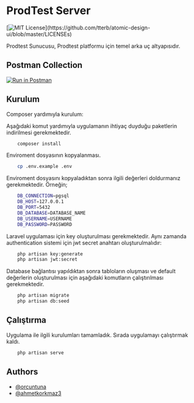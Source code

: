 
# ProdTest Server
[![MIT License](https://img.shields.io/apm/l/atomic-design-ui.svg?)](https://github.com/tterb/atomic-design-ui/blob/master/LICENSEs)

Prodtest Sunucusu, Prodtest platformu için temel arka uç altyapısıdır.

## Postman Collection
[![Run in Postman](https://run.pstmn.io/button.svg)](https://app.getpostman.com/run-collection/7250997-ede35c70-84a8-49bb-8f94-ea686c2735d3?action=collection%2Ffork&collection-url=entityId%3D7250997-ede35c70-84a8-49bb-8f94-ea686c2735d3%26entityType%3Dcollection%26workspaceId%3D4353756b-3862-4939-8f98-647b4c4093fa)

## Kurulum

Composer yardımıyla kurulum:

Aşağıdaki komut yardımıyla uygulamanın ihtiyaç duyduğu paketlerin indirilmesi gerekmektedir.
```bash
    composer install
```

Enviroment dosyasının kopyalanması.
```bash
    cp .env.example .env
```

Enviroment dosyasını kopyaladıktan sonra ilgili değerleri doldurmanız gerekmektedir. Örneğin;
```bash
    DB_CONNECTION=pgsql
    DB_HOST=127.0.0.1
    DB_PORT=5432
    DB_DATABASE=DATABASE_NAME
    DB_USERNAME=USERNAME
    DB_PASSWORD=PASSWORD
```

Laravel uygulaması için key oluşturulması gerekmektedir. Aynı zamanda authentication sistemi için jwt secret anahtarı oluşturulmalıdır:
```bash
    php artisan key:generate
    php artisan jwt:secret
```

Database bağlantısı yapıldıktan sonra tabloların oluşması ve default değerlerin oluşturulması için aşağıdaki komutların çalıştırılması gerekmektedir.
```bash
    php artisan migrate
    php artisan db:seed
```

## Çalıştırma

Uygulama ile ilgili kurulumları tamamladık. Sırada uygulamayı çalıştırmak kaldı.
```bash
    php artisan serve
```

## Authors

- [@orcuntuna](https://github.com/orcuntuna)
- [@ahmetkorkmaz3](https://www.github.com/ahmetkorkmaz3)



